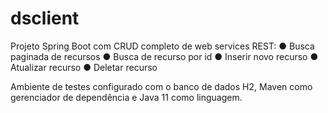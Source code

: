 # dsclient
Projeto Spring Boot com CRUD completo de web services REST:
●	Busca paginada de recursos
●	Busca de recurso por id
●	Inserir novo recurso
●	Atualizar recurso
●	Deletar recurso

Ambiente de testes configurado com o banco de dados H2, Maven como gerenciador de dependência e Java 11 como linguagem.


